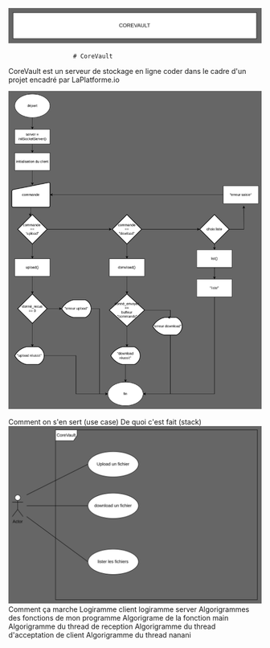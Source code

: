 ![alt text](image-1.png)

                      # CoreVault
CoreVault est un serveur de stockage en ligne coder dans le cadre d'un projet encadré par LaPlatforme.io

![alt text](image.png)

Comment on s'en sert (use case)
De quoi c'est fait (stack)
![alt text](image-2.png)
Comment ça marche
Logiramme client
logiramme server
Algorigrammes des fonctions de mon programme
Algorigrame de la fonction main
Algorigramme du thread de reception
Algorigramme du thread d'acceptation de client
Algorigramme du thread nanani
